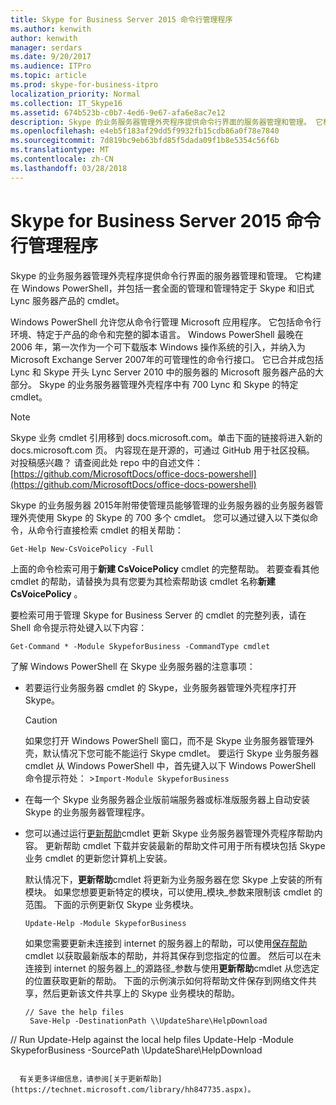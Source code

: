 ```yaml
---
title: Skype for Business Server 2015 命令行管理程序
ms.author: kenwith
author: kenwith
manager: serdars
ms.date: 9/20/2017
ms.audience: ITPro
ms.topic: article
ms.prod: skype-for-business-itpro
localization_priority: Normal
ms.collection: IT_Skype16
ms.assetid: 674b523b-c0b7-4ed6-9e67-afa6e8ac7e12
description: Skype 的业务服务器管理外壳程序提供命令行界面的服务器管理和管理。 它构建在 Windows PowerShell，并包括一套全面的管理和管理特定于 Skype 和旧式 Lync 服务器产品的 cmdlet。
ms.openlocfilehash: e4eb5f183af29dd5f9932fb15cdb86a0f78e7840
ms.sourcegitcommit: 7d819bc9eb63bfd85f5dada09f1b8e5354c56f6b
ms.translationtype: MT
ms.contentlocale: zh-CN
ms.lasthandoff: 03/28/2018
---
```

# <a name="skype-for-business-server-2015-management-shell"></a>Skype for Business Server 2015 命令行管理程序
 
Skype 的业务服务器管理外壳程序提供命令行界面的服务器管理和管理。 它构建在 Windows PowerShell，并包括一套全面的管理和管理特定于 Skype 和旧式 Lync 服务器产品的 cmdlet。
  
Windows PowerShell 允许您从命令行管理 Microsoft 应用程序。 它包括命令行环境、特定于产品的命令和完整的脚本语言。 Windows PowerShell 最晚在 2006 年，第一次作为一个可下载版本 Windows 操作系统的引入，并纳入为 Microsoft Exchange Server 2007年的可管理性的命令行接口。 它已合并成包括 Lync 和 Skype 开头 Lync Server 2010 中的服务器的 Microsoft 服务器产品的大部分。 Skype 的业务服务器管理外壳程序中有 700 Lync 和 Skype 的特定 cmdlet。
  
> [!NOTE]
> Skype 业务 cmdlet 引用移到 docs.microsoft.com。单击下面的链接将进入新的 docs.microsoft.com 页。 内容现在是开源的，可通过 GitHub 用于社区投稿。 对投稿感兴趣？ 请查阅此处 repo 中的自述文件：[https://github.com/MicrosoftDocs/office-docs-powershell](https://github.com/MicrosoftDocs/office-docs-powershell)
  
Skype 的业务服务器 2015年附带使管理员能够管理的业务服务器的业务服务器管理外壳使用 Skype 的 Skype 的 700 多个 cmdlet。 您可以通过键入以下类似命令，从命令行直接检索 cmdlet 的相关帮助：
  
```
Get-Help New-CsVoicePolicy -Full
```

上面的命令检索可用于**新建 CsVoicePolicy** cmdlet 的完整帮助。 若要查看其他 cmdlet 的帮助，请替换为具有您要为其检索帮助该 cmdlet 名称**新建 CsVoicePolicy** 。
  
要检索可用于管理 Skype for Business Server 的 cmdlet 的完整列表，请在 Shell 命令提示符处键入以下内容： 
  
```
Get-Command * -Module SkypeforBusiness -CommandType cmdlet
```



了解 Windows PowerShell 在 Skype 业务服务器的注意事项：
  
- 若要运行业务服务器 cmdlet 的 Skype，业务服务器管理外壳程序打开 Skype。
    
    > [!CAUTION]
    > 如果您打开 Windows PowerShell 窗口，而不是 Skype 业务服务器管理外壳，默认情况下您可能不能运行 Skype cmdlet。 要运行 Skype 业务服务器 cmdlet 从 Windows PowerShell 中，首先键入以下 Windows PowerShell 命令提示符处： >`Import-Module SkypeforBusiness`
  
- 在每一个 Skype 业务服务器企业版前端服务器或标准版服务器上自动安装 Skype 的业务服务器管理程序。
    
- 您可以通过运行[更新帮助](https://technet.microsoft.com/en-us/library/hh849720.aspx)cmdlet 更新 Skype 业务服务器管理外壳程序帮助内容。 更新帮助 cmdlet 下载并安装最新的帮助文件可用于所有模块包括 Skype 业务 cmdlet 的更新您计算机上安装。
    
    默认情况下，**更新帮助**cmdlet 将更新为业务服务器在您 Skype 上安装的所有模块。 如果您想要更新特定的模块，可以使用_模块_参数来限制该 cmdlet 的范围。 下面的示例更新仅 Skype 业务模块。
    
  ```
  Update-Help -Module SkypeforBusiness
  ```

    如果您需要更新未连接到 internet 的服务器上的帮助，可以使用[保存帮助](https://technet.microsoft.com/en-us/library/hh849724.aspx)cmdlet 以获取最新版本的帮助，并将其保存到您指定的位置。 然后可以在未连接到 internet 的服务器上_的源路径_参数与使用**更新帮助**cmdlet 从您选定的位置获取更新的帮助。 下面的示例演示如何将帮助文件保存到网络文件共享，然后更新该文件共享上的 Skype 业务模块的帮助。
    
  ```
  // Save the help files
   Save-Help -DestinationPath \\UpdateShare\HelpDownload
// Run Update-Help against the local help files
   Update-Help -Module SkypeforBusiness -SourcePath \\UpdateShare\HelpDownload
  ```

    有关更多详细信息，请参阅[关于更新帮助](https://technet.microsoft.com/library/hh847735.aspx)。
    

